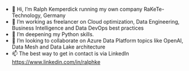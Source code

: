 - 👋 Hi, I’m Ralph Kemperdick running my own company RaKeTe-Technology, Germany
- 👀 I’m working as freelancer on Cloud optimization, Data Engineering, Business Intelligence and Data DevOps best practices
- 🌱 I’m deepening my Python skills.
- 💞️ I’m looking to collaborate on Azure Data Platform topics like OpenAI, Data Mesh and Data Lake architecture
- 📫 The best way to get in contact is via LinkedIn https://www.linkedin.com/in/ralphke  

<!---
ralphke/ralphke is a ✨ special ✨ repository because its `README.md` (this file) appears on your GitHub profile.
You can click the Preview link to take a look at your changes.
--->
